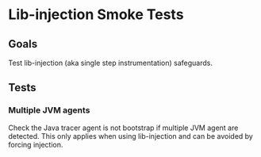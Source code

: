# Lib-injection Smoke Tests

## Goals

Test lib-injection (aka single step instrumentation) safeguards.

## Tests

### Multiple JVM agents

Check the Java tracer agent is not bootstrap if multiple JVM agent are detected.
This only applies when using lib-injection and can be avoided by forcing injection.
